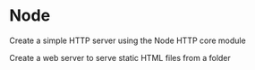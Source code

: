 # Node
Create a simple HTTP server using the Node HTTP core module

Create a web server to serve static HTML files from a folder

